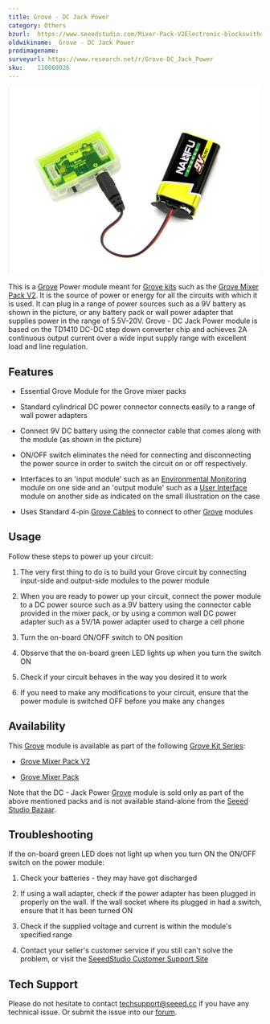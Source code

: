 ```yaml
---
title: Grove - DC Jack Power
category: Others
bzurl:  https://www.seeedstudio.com/Mixer-Pack-V2Electronic-blockswithout-Arduinoplug-and-play-system-p-1867.html?cPath=14
oldwikiname:  Grove - DC Jack Power
prodimagename:  
surveyurl: https://www.research.net/r/Grove-DC_Jack_Power
sku:    110060026
---
```

![](https://github.com/SeeedDocument/Grove-DC_Jack_Power/raw/master/img/Power_photo1.jpg)

This is a [Grove](/Grove "Grove") Power module meant for [Grove kits](/GROVE_System#GROVE_Kit_Series "GROVE System") such as the [Grove Mixer Pack V2](/GROVE_MIXER_PACK_V2 "GROVE MIXER PACK V2"). It is the source of power or energy for all the circuits with which it is used. It can plug in a range of power sources such as a 9V battery as shown in the picture, or any battery pack or wall power adapter that supplies power in the range of 5.5V-20V. Grove - DC Jack Power module is based on the TD1410 DC-DC step down converter chip and achieves 2A continuous output current over a wide input supply range with excellent load and line regulation.

##  Features

*   Essential Grove Module for the Grove mixer packs

*   Standard cylindrical DC power connector connects easily to a range of wall power adapters

*   Connect 9V DC battery using the connector cable that comes along with the module (as shown in the picture)

*   ON/OFF switch eliminates the need for connecting and disconnecting the power source in order to switch the circuit on or off respectively.

*   Interfaces to an 'input module' such as an [Environmental Monitoring](/GROVE_System#Environmental_Monitoring "GROVE System") module on one side and an 'output module' such as a [User Interface](/GROVE_System#User_Interface "GROVE System") module on another side as indicated on the small illustration on the case

*   Uses Standard 4-pin [Grove Cables](/GROVE_System#Grove_Cables "GROVE System") to connect to other [Grove](/Grove "Grove") modules

##  Usage

Follow these steps to power up your circuit:

1.  The very first thing to do is to build your Grove circuit by connecting input-side and output-side modules to the power module

2.  When you are ready to power up your circuit, connect the power module to a DC power source such as a 9V battery using the connector cable provided in the mixer pack, or by using a common wall DC power adapter such as a 5V/1A power adapter used to charge a cell phone

3.  Turn the on-board ON/OFF switch to ON position

4.  Observe that the on-board green LED lights up when you turn the switch ON

5.  Check if your circuit behaves in the way you desired it to work

6.  If you need to make any modifications to your circuit, ensure that the power module is switched OFF before you make any changes

##  Availability

This [Grove](/Grove "Grove") module is available as part of the following [Grove Kit Series](/GROVE_System#GROVE_Kit_Series "GROVE System"):

*   [Grove Mixer Pack V2](/GROVE_MIXER_PACK_V2 "GROVE MIXER PACK V2")

*   [Grove Mixer Pack](/Grove-Mixer_Pack "Grove - Mixer Pack")

Note that the DC - Jack Power [Grove](/Grove "Grove") module is sold only as part of the above mentioned packs and is not available stand-alone from the [Seeed Studio Bazaar](http://www.seeedstudio.com/depot/).

##  Troubleshooting

<dl><dt>If the on-board green LED does not light up when you turn ON the ON/OFF switch on the power module:
</dt></dl>

1.  Check your batteries - they may have got discharged

2.  If using a wall adapter, check if the power adapter has been plugged in properly on the wall. If the wall socket where its plugged in had a switch, ensure that it has been turned ON

3.  Check if the supplied voltage and current is within the module's specified range

4.  Contact your seller's customer service if you still can't solve the problem, or visit the [SeeedStudio Customer Support Site](http://support.seeedstudio.com/)

## Tech Support
Please do not hesitate to contact [techsupport@seeed.cc](techsupport@seeed.cc) if you have any technical issue. Or submit the issue into our [forum](http://forum.seeedstudio.com/). 